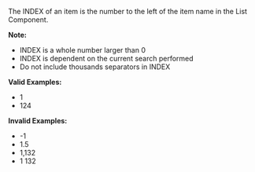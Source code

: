 <!-- markdownlint-disable-file first-line-h1 -->
The INDEX of an item is the number to the left of the item name in the List Component.

**Note:**
- INDEX is a whole number larger than 0
- INDEX is dependent on the current search performed
- Do not include thousands separators in INDEX

**Valid Examples:**
- 1
- 124

**Invalid Examples:**
- -1
- 1.5
- 1,132
- 1 132
